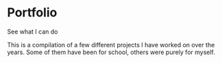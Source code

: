 # Portfolio
See what I can do

This is a compilation of a few different projects I have worked on over the years. Some of them have been for school, others were purely for myself.
